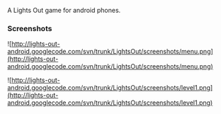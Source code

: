 A Lights Out game for android phones.


### Screenshots ###
![http://lights-out-android.googlecode.com/svn/trunk/LightsOut/screenshots/menu.png](http://lights-out-android.googlecode.com/svn/trunk/LightsOut/screenshots/menu.png)

![http://lights-out-android.googlecode.com/svn/trunk/LightsOut/screenshots/level1.png](http://lights-out-android.googlecode.com/svn/trunk/LightsOut/screenshots/level1.png)